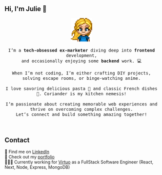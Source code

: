 <h2>Hi, I'm Julie 👋</h2>

<div align="center">
<img src="https://github.com/jolisdegats/jolisdegats/blob/main/logo-girl-couleur.png" width="70"><br/><br/>
 <samp>
I’m a <strong>tech-obsessed ex-marketer</strong> diving deep into <strong>frontend</strong> development,<br/>and occasionally enjoying some <strong>backend</strong> work. 💻<br/><br/>
When I’m not coding, I’m either crafting DIY projects, solving escape rooms, or binge-watching anime.<br/><br/>
I love savoring delicious pasta 🍝 and classic French dishes 🍷. Coriander is my kitchen nemesis!<br/><br/>
I’m passionate about creating memorable web experiences and thrive on overcoming complex challenges.<br/>Let’s connect and build something amazing together!
</div>
<br/><br/>
<h2>Contact</h2>
💼 Find me on <a href="https://www.linkedin.com/in/julieszwarc/">LinkedIn</a><br/>
🦄 Check out my <a href="https://jolisdegats.dev">portfolio</a><br/>
👩🏼‍💻 Currently working for <a href="https://www.govirtuo.com">Virtuo</a> as a FullStack Software Engineer (React, Next, Node, Express, MongoDB)
